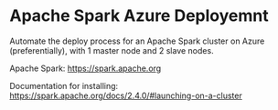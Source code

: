 # Apache Spark Azure Deployemnt

Automate the deploy process for an Apache Spark cluster on Azure (preferentially), with 1 master node and 2 slave nodes.

Apache Spark: https://spark.apache.org

Documentation for installing: https://spark.apache.org/docs/2.4.0/#launching-on-a-cluster


 